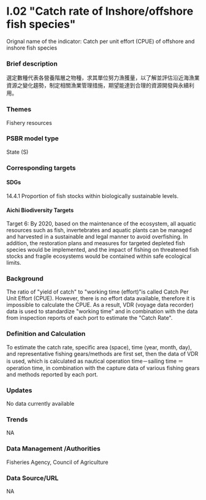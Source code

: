 # I.02 "Catch rate of Inshore/offshore fish species"
Orignal name of the indicator: Catch per unit effort (CPUE) of offshore and inshore fish species

<script type="text/javascript" src="http://cdn.mathjax.org/mathjax/latest/MathJax.js?config=TeX-AMS-MML_HTMLorMML"></script>

### Brief description
選定數種代表各營養階層之物種，求其單位努力漁獲量，以了解並評估沿近海漁業資源之變化趨勢，制定相關漁業管理措施，期望能達到合理的資源開發與永續利用。 

### Themes
Fishery resources
### PSBR model type
State (S)
### Corresponding targets
#### SDGs
14.4.1 Proportion of fish stocks within biologically sustainable levels.
#### Aichi Biodiversity Targets
Target 6: By 2020, based on the maintenance of the ecosystem, all aquatic resources such as fish, invertebrates and aquatic plants can be managed and harvested in a sustainable and legal manner to avoid overfishing. In addition, the restoration plans and measures for targeted depleted fish species would be implemented, and the impact of fishing on threatened fish stocks and fragile ecosystems would be contained within safe ecological limits.
### Background
The ratio of "yield of catch" to "working time (effort)"is called Catch Per Unit Effort (CPUE). However, there is no effort data available, therefore it is impossible to calculate the CPUE. As a result, VDR (voyage data recorder) data is used to standardize "working time" and in combination with the data from inspection reports of each port to estimate the "Catch Rate".
### Definition and Calculation
To estimate the catch rate, specific area (space), time (year, month, day), and representative fishing gears/methods are first set, then the data of VDR is used, which is calculated as nautical operation time－sailing time ＝ operation time, in combination with the capture data of various fishing gears and methods reported by each port.
### Updates
No data currently available
### Trends
NA
### Data Management /Authorities
Fisheries Agency, Council of Agriculture
### Data Source/URL
NA